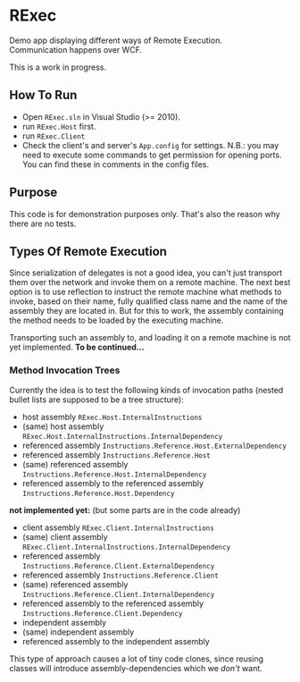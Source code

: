 # RExec
Demo app displaying different ways of Remote Execution.<br/>
Communication happens over WCF.

This is a work in progress.


## How To Run

 * Open `RExec.sln` in Visual Studio (>= 2010).
 * run `RExec.Host` first.
 * run `RExec.Client`
 * Check the client's and server's `App.config` for settings. N.B.: you may need to execute some commands to get permission for opening ports. You can find these in comments in the config files.


## Purpose

This code is for demonstration purposes only. That's also the reason why there are no tests.


## Types Of Remote Execution

Since serialization of delegates is not a good idea, you can't just transport them over the network and invoke them on a remote machine.
The next best option is to use reflection to instruct the remote machine what methods to invoke, based on their name, fully qualified class name and the name of the assembly they are located in.
But for this to work, the assembly containing the method needs to be loaded by the executing machine.

Transporting such an assembly to, and loading it on a remote machine is not yet implemented. **To be continued...**


### Method Invocation Trees

Currently the idea is to test the following kinds of invocation paths (nested bullet lists are supposed to be a tree structure):

 * host assembly `RExec.Host.InternalInstructions`
  * (same) host assembly `RExec.Host.InternalInstructions.InternalDependency`
  * referenced assembly `Instructions.Reference.Host.ExternalDependency`
 * referenced assembly `Instructions.Reference.Host`
  * (same) referenced assembly `Instructions.Reference.Host.InternalDependency`
  * referenced assembly to the referenced assembly `Instructions.Reference.Host.Dependency`

**not implemented yet:** (but some parts are in the code already)

 * client assembly `RExec.Client.InternalInstructions`
  * (same) client assembly `RExec.Client.InternalInstructions.InternalDependency`
  * referenced assembly `Instructions.Reference.Client.ExternalDependency`
 * referenced assembly `Instructions.Reference.Client`
  * (same) referenced assembly `Instructions.Reference.Client.InternalDependency`
  * referenced assembly to the referenced assembly `Instructions.Reference.Client.Dependency`
 * independent assembly
  * (same) independent assembly
  * referenced assembly to the independent assembly

This type of approach causes a lot of tiny code clones, since reusing classes will introduce assembly-dependencies which we *don't* want.
